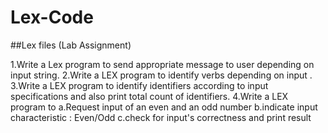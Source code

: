 # Lex-Code

##Lex files (Lab Assignment)

1.Write a Lex program to send appropriate message to user depending on input string.
2.Write a LEX program to identify verbs depending on input .
3.Write a LEX program to identify identifiers according to input specifications and also print total count of identifiers.
4.Write a LEX program to 
a.Request input of an even and an odd number
b.indicate input characteristic : Even/Odd
c.check for input's correctness and print result
